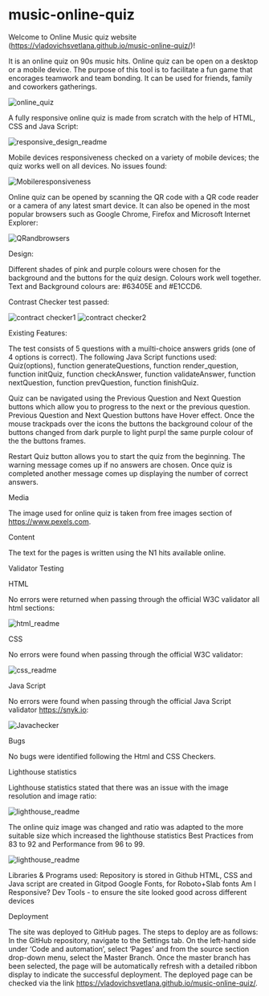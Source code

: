 # music-online-quiz

Welcome to Online Music quiz website  (https://vladovichsvetlana.github.io/music-online-quiz/)!

It is an online quiz on 90s music hits. Online quiz can be open on a desktop or a mobile device. The purpose of this tool is to facilitate a fun game that encorages teamwork and team bonding. It can be used for friends, family and coworkers gatherings.

![online_quiz](https://user-images.githubusercontent.com/107796276/192621342-b9c41412-19ec-477b-8102-62bdf0f320d7.jpg)

A fully responsive online quiz is made from scratch with the help of HTML, CSS and Java Script:

![responsive_design_readme](https://user-images.githubusercontent.com/107796276/192621371-9257271b-778f-497e-a52b-e77efdcf3f40.jpg)


Mobile devices responsiveness checked on a variety of mobile devices; the quiz works well on all devices. No issues found:

![Mobileresponsiveness](https://user-images.githubusercontent.com/107796276/192621743-aba48dae-891f-4b57-9480-c484b54a3e5e.jpg)


Online quiz can be opened by scanning the QR code with a QR code reader or a camera of any latest smart device. It can also be opened in the most popular browsers such as Google Chrome, Firefox and Microsoft Internet Explorer:

![QRandbrowsers](https://user-images.githubusercontent.com/107796276/192121852-1fd7ad6c-2d5d-4c9a-b8b3-3238fd86f188.jpg)


Design:

Different shades of pink and purple colours were chosen for the background and the buttons for the quiz design. Colours work well together. Text and Background colours are: #63405E and #E1CCD6.

Contrast Checker test passed:

![contract checker1](https://user-images.githubusercontent.com/107796276/198850164-9f6a5973-e7b6-4c1c-aa25-169df67a1d29.jpg)
![contract checker2](https://user-images.githubusercontent.com/107796276/198850166-dee09f79-5f6c-45d5-b894-ad915686e4c8.jpg)
 
Existing Features:

The test consists of 5 questions with a muilti-choice answers grids (one of 4 options is correct). The following Java Script functions used: Quiz(options), function generateQuestions, function render_question, function initQuiz, function checkAnswer, function validateAnswer, function nextQuestion, function prevQuestion, function finishQuiz.
 
Quiz can be navigated using the Previous Question and Next Question buttons which allow you to progress to the next or the previous question. Previous Question and Next Question buttons have Hover effect. Once the mouse trackpads over the icons the buttons the background colour of the buttons changed from dark purple to light purpl the same purple colour of the the buttons frames. 

Restart Quiz button allows you to start the quiz from the beginning. The warning message comes up if no answers are chosen. Once quiz is completed another message comes up displaying the number of correct answers. 

Media

The image used for online quiz is taken from free images section of https://www.pexels.com.

Content

The text for the pages is written using the N1 hits available online. 

Validator Testing

HTML

No errors were returned when passing through the official W3C validator all html sections:

![html_readme](https://user-images.githubusercontent.com/107796276/192120726-39f2349e-a42a-4f7f-829b-082b1f44d0a4.jpg)

CSS

No errors were found when passing through the official W3C validator:

![css_readme](https://user-images.githubusercontent.com/107796276/192120725-a407dfdc-2ca1-4000-869b-10f745bb7a7f.jpg)

Java Script

No errors were found when passing through the official Java Script validator https://snyk.io:

![Javachecker](https://user-images.githubusercontent.com/107796276/192122467-a2cc741b-33db-4f28-b20b-1ad754453eaf.jpg)

Bugs

No bugs were identified following the Html and CSS Checkers.


Lighthouse statistics

Lighthouse statistics stated that there was an issue with the image resolution and image ratio:

![lighthouse_readme](https://user-images.githubusercontent.com/107796276/192120727-24241cf5-062d-45ff-becb-c8ab64e04bc5.jpg)

The online quiz image was changed and ratio was adapted to the more suitable size which increased the lighthouse statistics Best Practices from 83 to 92 and Performance from 96 to 99.

![lighthouse_readme](https://user-images.githubusercontent.com/107796276/192120721-05c0ea34-35c5-4f90-9953-8708ed21fbc3.jpg)

Libraries & Programs used:
Repository is stored in Github
HTML, CSS and Java script are created in Gitpod
Google Fonts, for Roboto+Slab fonts
Am I Responsive?
Dev Tools - to ensure the site looked good across different devices

Deployment

The site was deployed to GitHub pages. The steps to deploy are as follows: 
In the GitHub repository, navigate to the Settings tab. On the left-hand side under ‘Code and automation’, select ‘Pages’ and from the source section drop-down menu, select the Master Branch. Once the master branch has been selected, the page will be automatically refresh with a detailed ribbon display to indicate the successful deployment. The deployed page can be checked via the link https://vladovichsvetlana.github.io/music-online-quiz/.

